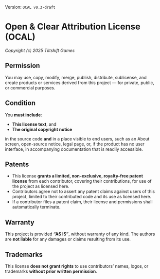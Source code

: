 Version: `OCAL v0.3-draft`
# Open & Clear Attribution License (OCAL)

*Copyright (c) 2025 Tiltshift Games*

## Permission

You may use, copy, modify, merge, publish, distribute, sublicense, and create products or services derived from this project — for private, public, or commercial purposes.

## Condition

You **must include**:
- **This license text**, and
- **The original copyright notice**

in the source code **and** in a place visible to end users, such as an About screen, open-source notice, legal page, or, if the product has no user interface, in accompanying documentation that is readily accessible.

## Patents

- This license **grants a limited, non-exclusive, royalty-free patent license** from each contributor, covering their contributions, for use of the project as licensed here.
- Contributors agree not to assert any patent claims against users of this project, limited to their contributed code and its use as licensed here.
- If a contributor files a patent claim, their license and permissions shall automatically terminate.

## Warranty

This project is provided **“AS IS”**, without warranty of any kind.
The authors are **not liable** for any damages or claims resulting from its use.

## Trademarks

This license **does not grant rights** to use contributors’ names, logos, or trademarks **without prior written permission**.
